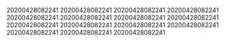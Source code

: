 20200428082241
20200428082241
20200428082241
20200428082241
20200428082241
20200428082241
20200428082241
20200428082241
20200428082241
20200428082241
20200428082241
20200428082241
20200428082241
20200428082241
20200428082241
